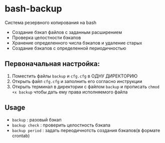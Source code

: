# bash-backup
Система резервного копирования на bash

* Создание бэкап файлов с заданным расширением 
* Проверка целостности бэкапов
* Хранение определенного числа бэкапов и удаление старых
* Создание бэкапов с определенной периодичностью

## Первоначальная настройка:
1. Поместить файлы `backup` и `cfg.cfg` в ОДНУ ДИРЕКТОРИЮ
2. Открыть файл `cfg.cfg` и заполнить его согласно инструкции
3. Открыть терминал в директории с файлом  `backup` и прописать `chmod +x backup` чтобы дать ему права исполняемого файла

## Usage
* `backup` : разовый бэкап
* `backup check` : проверить целостность бэкапа
* `backup period` : задать переодичнотсть создания бэкапов(в формате crontab)
